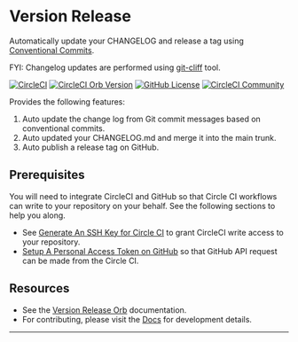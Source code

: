 # Version Release

Automatically update your CHANGELOG and release a tag using
[Conventional Commits].

FYI: Changelog updates are performed using [git-cliff] tool.

[![CircleCI](https://dl.circleci.com/status-badge/img/gh/kohirens/version-release/tree/main.svg?style=svg)](https://dl.circleci.com/status-badge/redirect/gh/kohirens/version-release/tree/main) [![CircleCI Orb Version](https://badges.circleci.com/orbs/kohirens/version-release.svg)](https://circleci.com/orbs/registry/orb/kohirens/version-release) [![GitHub License](https://img.shields.io/badge/license-MIT-lightgrey.svg)](https://raw.githubusercontent.com/kohirens/version-release/master/LICENSE) [![CircleCI Community](https://img.shields.io/badge/community-CircleCI%20Discuss-343434.svg)](https://discuss.circleci.com/c/ecosystem/orbs)

Provides the following features:

1. Auto update the change log from Git commit messages based on conventional
   commits.
2. Auto updated your CHANGELOG.md and merge it into the main trunk.
3. Auto publish a release tag on GitHub.

## Prerequisites

You will need to integrate CircleCI and GitHub so that Circle CI workflows can
write to your repository on your behalf. See the following sections to help you
along.

* See [Generate An SSH Key for Circle CI] to grant CircleCI write access to
  your repository.
* [Setup A Personal Access Token on GitHub] so that GitHub API request can
  be made from the Circle CI.

## Resources

* See the [Version Release Orb] documentation.
* For contributing, please visit the [Docs] for development details.

---

[Generate An SSH Key for Circle CI]: /docs/setup-keyss.md#generate-an-ssh-key-for-circle-ci
[Setup A Personal Access Token on GitHub]: /docs/setup-keys.md#setup-a-personal-access-token-on-github
[Version Release Orb]: https://circleci.com/developer/orbs/orb/kohirens/version-release#usage-examples
[Docs]: /docs/index.md
[Conventional Commits]: https://www.conventionalcommits.org/en/v1.0.0/
[git-cliff]: https://git-cliff.org/docs/
[Setup Deploy Keys]: /docs/setup-keys.md

